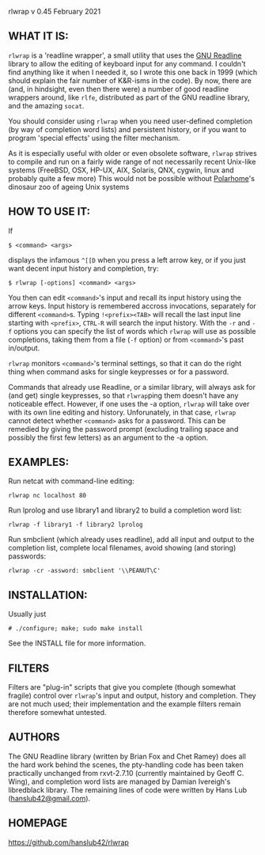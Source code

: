 rlwrap v 0.45 February 2021

## WHAT IT IS:

`rlwrap` is a 'readline wrapper', a small utility that uses the [GNU
Readline](https://tiswww.case.edu/php/chet/readline/rltop.html) library to
allow the editing of keyboard input for any command. I couldn't find
anything like it when I needed it, so I wrote this one back in 1999
(which should explain the fair number of K&R-isms in the code).  By
now, there are (and, in hindsight, even then there were) a number of
good readline wrappers around, like `rlfe`, distributed as part of the
GNU readline library, and the amazing `socat`.

You should consider using `rlwrap` when you need user-defined completion
(by way of completion word lists) and persistent history, or if you
want to program 'special effects' using the filter mechanism.

As it is especially useful with older or even obsolete software,
`rlwrap` strives to compile and run on a fairly wide range of not
necessarily recent Unix-like systems (FreeBSD, OSX, HP-UX, AIX,
Solaris, QNX, cygwin, linux and probably quite a few more) This would
not be possible without [Polarhome](http://polarhome.com)'s dinosaur
zoo of ageing Unix systems

## HOW TO USE IT:

If 

    $ <command> <args>

displays the infamous `^[[D` when you press a left arrow key, or if
you just want decent input history and completion, try:

    $ rlwrap [-options] <command> <args>

You then can edit `<command>`'s input and recall its input history using
the arrow keys.  Input history is remembered accross invocations,
separately for different `<command>`s. Typing `!<prefix><TAB>` will recall
the last input line starting with `<prefix>`, `CTRL-R` will search the
input history.  With the `-r` and `-f` options you can specify the list of
words which `rlwrap` will use as possible completions, taking them from a 
file (`-f` option) or from `<command>`'s past in/output.

`rlwrap` monitors `<command>`'s terminal settings, so that it can do the
right thing when command asks for single keypresses or for a password.

Commands that already use Readline, or a similar library, will always
ask for (and get) single keypresses, so that `rlwrap`ping them doesn't
have any noticeable effect. However, if one uses the -a option, `rlwrap` will take
over with its own line editing and history. Unforunately, in that
case, `rlwrap` cannot detect whether `<command>` asks for a
password. This can be remedied by giving the password prompt
(excluding trailing space and possibly the first few letters) as an
argument to the -a option.
 
## EXAMPLES:
Run netcat with command-line editing:

    rlwrap nc localhost 80

Run lprolog and use library1 and library2 to build a completion word
list:
  
    rlwrap -f library1 -f library2 lprolog

Run smbclient (which already uses readline), add all input and output
to the completion list, complete local filenames, avoid showing (and
storing) passwords:

    rlwrap -cr -assword: smbclient '\\PEANUT\C' 

## INSTALLATION:
Usually just

    # ./configure; make; sudo make install

See the INSTALL file for more information.

## FILTERS
Filters are "plug-in" scripts that give you complete
(though somewhat fragile) control over `rlwrap`'s input and output,
history and completion. They are not much used; their
implementation and the example filters remain therefore  somewhat
untested.

## AUTHORS

The GNU Readline library (written by Brian Fox and Chet
Ramey) does all the hard work behind the scenes, the pty-handling code
has been taken practically unchanged from rxvt-2.7.10 (currently
maintained by Geoff C. Wing), and completion word lists are managed by
Damian Ivereigh's libredblack library. The remaining lines of code
were written by Hans Lub (hanslub42@gmail.com).

## HOMEPAGE
https://github.com/hanslub42/rlwrap
